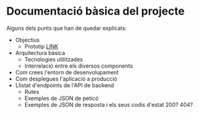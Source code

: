 # Documentació bàsica del projecte
Alguns dels punts que han de quedar explicats:
 * Objectius
   * Prototip
 [LINK](https://design.penpot.app/#/view/1ab1fa36-da8e-809d-8004-faf42dfdd314?page-id=1ab1fa36-da8e-809d-8004-faf42dfdd315&section=interactions&index=0&share-id=1ab1fa36-da8e-809d-8004-faf716fb58fc) 
 * Arquitectura bàsica
   * Tecnologies utilitzades
   * Interrelació entre els diversos components
 * Com crees l'entorn de desenvolupament
 * Com desplegues l'aplicació a producció
 * Llistat d'endpoints de l'API de backend
    * Rutes
   * Exemples de JSON de peticó
   * Exemples de JSON de resposta i els seus codis d'estat 200? 404?
